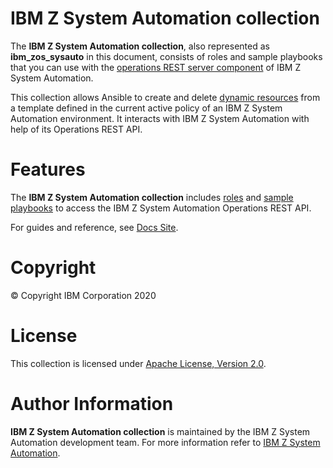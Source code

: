 IBM Z System Automation collection
==================================

The **IBM Z System Automation collection**, also represented as **ibm_zos_sysauto** in this document,
consists of roles and sample playbooks that you can use with the
[operations REST server component](https://www.ibm.com/support/knowledgecenter/de/SSWRCJ_4.2.0/com.ibm.safos.doc_4.2/Integrating.html)
of IBM Z System Automation.

This collection allows Ansible to create and delete [dynamic resources](https://www.ibm.com/support/knowledgecenter/de/SSWRCJ_4.2.0/com.ibm.safos.doc_4.2/UserGuide/Dynamic_Resources.html)
from a template defined in the current active policy of an IBM Z System Automation environment.
It interacts with IBM Z System Automation with help of its Operations REST API.


Features
========

The **IBM Z System Automation collection** includes
[roles](https://github.com/ansible-collections/ibm_zos_sysauto/tree/main/roles/) and
[sample playbooks](https://github.com/ansible-collections/ibm_zos_sysauto/tree/main/playbooks/)
to access the IBM Z System Automation Operations REST API.

For guides and reference, see [Docs Site](https://github.io/ibm_zos_sysauto/index.html).


Copyright
=========

© Copyright IBM Corporation 2020


License
=======

This collection is licensed under [Apache License, Version 2.0](https://opensource.org/licenses/Apache-2.0).


Author Information
=====================

**IBM Z System Automation collection** is maintained by the IBM Z System Automation development team.
For more information refer to [IBM Z System Automation](https://www.ibm.com/support/knowledgecenter/en/SSWRCJ_4.2.0/com.ibm.safos.doc_4.2/kc_welcome-444.html).